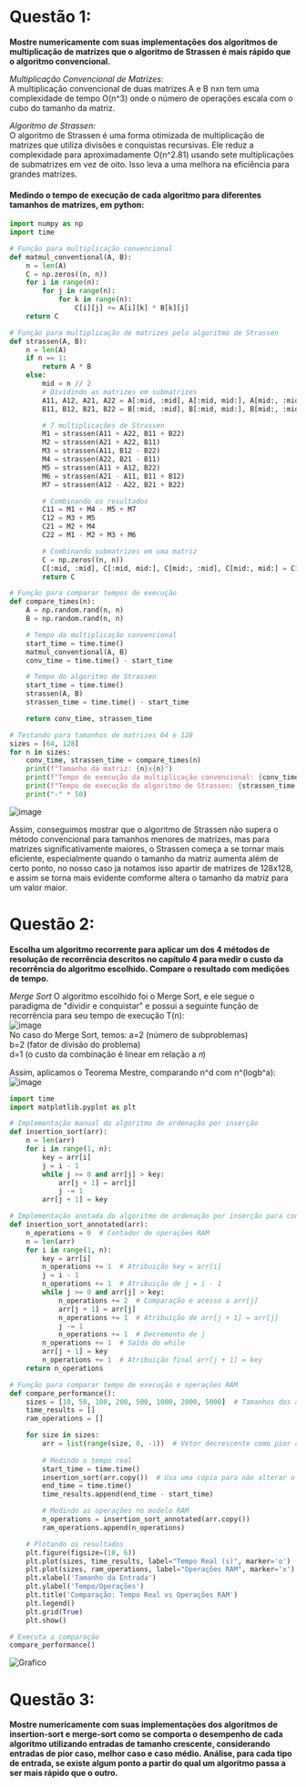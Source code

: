 # Questão 1: 

**Mostre numericamente com suas implementações dos algoritmos de multiplicação de matrizes que o algoritmo de Strassen é mais rápido que o algoritmo convencional.** <br>

*Multiplicação Convencional de Matrizes:* <br>
A multiplicação convencional de duas matrizes A e B nxn tem uma complexidade de tempo O(n^3) onde o número de operações escala com o cubo do tamanho da matriz.
<br>

*Algoritmo de Strassen:*<br>
O algoritmo de Strassen é uma forma otimizada de multiplicação de matrizes que utiliza divisões e conquistas recursivas. Ele reduz a complexidade para aproximadamente O(n^2.81) usando sete multiplicações de submatrizes em vez de oito. Isso leva a uma melhora na eficiência para grandes matrizes.
<br>
#### Medindo o tempo de execução de cada algoritmo para diferentes tamanhos de matrizes, em python:
```python
import numpy as np
import time

# Função para multiplicação convencional
def matmul_conventional(A, B):
    n = len(A)
    C = np.zeros((n, n))
    for i in range(n):
        for j in range(n):
            for k in range(n):
                C[i][j] += A[i][k] * B[k][j]
    return C

# Função para multiplicação de matrizes pelo algoritmo de Strassen
def strassen(A, B):
    n = len(A)
    if n == 1:
        return A * B
    else:
        mid = n // 2
        # Dividindo as matrizes em submatrizes
        A11, A12, A21, A22 = A[:mid, :mid], A[:mid, mid:], A[mid:, :mid], A[mid:, mid:]
        B11, B12, B21, B22 = B[:mid, :mid], B[:mid, mid:], B[mid:, :mid], B[mid:, mid:]

        # 7 multiplicações de Strassen
        M1 = strassen(A11 + A22, B11 + B22)
        M2 = strassen(A21 + A22, B11)
        M3 = strassen(A11, B12 - B22)
        M4 = strassen(A22, B21 - B11)
        M5 = strassen(A11 + A12, B22)
        M6 = strassen(A21 - A11, B11 + B12)
        M7 = strassen(A12 - A22, B21 + B22)

        # Combinando os resultados
        C11 = M1 + M4 - M5 + M7
        C12 = M3 + M5
        C21 = M2 + M4
        C22 = M1 - M2 + M3 + M6

        # Combinando submatrizes em uma matriz
        C = np.zeros((n, n))
        C[:mid, :mid], C[:mid, mid:], C[mid:, :mid], C[mid:, mid:] = C11, C12, C21, C22
        return C

# Função para comparar tempos de execução
def compare_times(n):
    A = np.random.rand(n, n)
    B = np.random.rand(n, n)

    # Tempo da multiplicação convencional
    start_time = time.time()
    matmul_conventional(A, B)
    conv_time = time.time() - start_time

    # Tempo do algoritmo de Strassen
    start_time = time.time()
    strassen(A, B)
    strassen_time = time.time() - start_time

    return conv_time, strassen_time

# Testando para tamanhos de matrizes 64 e 128
sizes = [64, 128]
for n in sizes:
    conv_time, strassen_time = compare_times(n)
    print(f"Tamanho da matriz: {n}x{n}")
    print(f"Tempo de execução da multiplicação convencional: {conv_time:.5f} segundos")
    print(f"Tempo de execução do algoritmo de Strassen: {strassen_time:.5f} segundos")
    print("-" * 50)

```
![image](https://github.com/user-attachments/assets/556c4f3e-34ed-45b6-87b9-f4d9c2522bf3)

Assim, conseguimos mostrar que o algoritmo de Strassen não supera o método convencional para tamanhos menores de matrizes, mas para 
matrizes significativamente maiores, o Strassen começa a se tornar mais eficiente, especialmente quando o tamanho da matriz aumenta
além de certo ponto, no nosso caso ja notamos isso apartir de matrizes de 128x128, e assim se torna mais evidente comforme altera o 
tamanho da matriz para um valor maior.





# Questão 2:

**Escolha um algoritmo recorrente para aplicar um dos 4 métodos de resolução de recorrência descritos no capítulo 4 para medir o custo da recorrência do algoritmo escolhido. Compare o resultado com medições de tempo.**

*Merge Sort*
O algoritmo escolhido foi o Merge Sort, e ele segue o paradigma de "dividir e conquistar" e possui a seguinte função de recorrência para seu tempo de execução T(n): <br>
![image](https://github.com/user-attachments/assets/89542f7d-1a2e-4264-8507-f9988df16257) <br>
No caso do Merge Sort, temos:
a=2 (número de subproblemas) <br>
b=2 (fator de divisão do problema) <br>
d=1 (o custo da combinação é linear em relação a 𝑛) <br>

Assim, aplicamos o Teorema Mestre, comparando n^d com n^(logb^a): <br>
![image](https://github.com/user-attachments/assets/8bf66115-2959-4ae2-a69b-7bdbe820d02a)





```python
import time
import matplotlib.pyplot as plt

# Implementação manual do algoritmo de ordenação por inserção
def insertion_sort(arr):
    n = len(arr)
    for i in range(1, n):
        key = arr[i]
        j = i - 1
        while j >= 0 and arr[j] > key:
            arr[j + 1] = arr[j]
            j -= 1
        arr[j + 1] = key

# Implementação anotada do algoritmo de ordenação por inserção para contar operações RAM
def insertion_sort_annotated(arr):
    n_operations = 0  # Contador de operações RAM
    n = len(arr)
    for i in range(1, n):
        key = arr[i]
        n_operations += 1  # Atribuição key = arr[i]
        j = i - 1
        n_operations += 1  # Atribuição de j = i - 1
        while j >= 0 and arr[j] > key:
            n_operations += 2  # Comparação e acesso a arr[j]
            arr[j + 1] = arr[j]
            n_operations += 1  # Atribuição de arr[j + 1] = arr[j]
            j -= 1
            n_operations += 1  # Decremento de j
        n_operations += 1  # Saída do while
        arr[j + 1] = key
        n_operations += 1  # Atribuição final arr[j + 1] = key
    return n_operations

# Função para comparar tempo de execução e operações RAM
def compare_performance():
    sizes = [10, 50, 100, 200, 500, 1000, 2000, 5000]  # Tamanhos dos arrays
    time_results = []
    ram_operations = []

    for size in sizes:
        arr = list(range(size, 0, -1))  # Vetor decrescente como pior caso
        
        # Medindo o tempo real
        start_time = time.time()
        insertion_sort(arr.copy())  # Usa uma cópia para não alterar o original
        end_time = time.time()
        time_results.append(end_time - start_time)

        # Medindo as operações no modelo RAM
        n_operations = insertion_sort_annotated(arr.copy())
        ram_operations.append(n_operations)

    # Plotando os resultados
    plt.figure(figsize=(10, 6))
    plt.plot(sizes, time_results, label="Tempo Real (s)", marker='o')
    plt.plot(sizes, ram_operations, label="Operações RAM", marker='x')
    plt.xlabel('Tamanho da Entrada')
    plt.ylabel('Tempo/Operações')
    plt.title('Comparação: Tempo Real vs Operações RAM')
    plt.legend()
    plt.grid(True)
    plt.show()

# Executa a comparação
compare_performance()

```
![Grafico](https://github.com/user-attachments/assets/ede671eb-3922-4e93-8be6-124d63594ebf)

# Questão 3:

**Mostre numericamente com suas implementações dos algoritmos de insertion-sort e merge-sort como se comporta o desempenho de cada algoritmo utilizando entradas de tamanho crescente, considerando entradas de pior caso, melhor caso e caso médio. Análise, para cada tipo de entrada, se existe algum ponto a partir do qual um algoritmo passa a ser mais rápido que o outro.**
